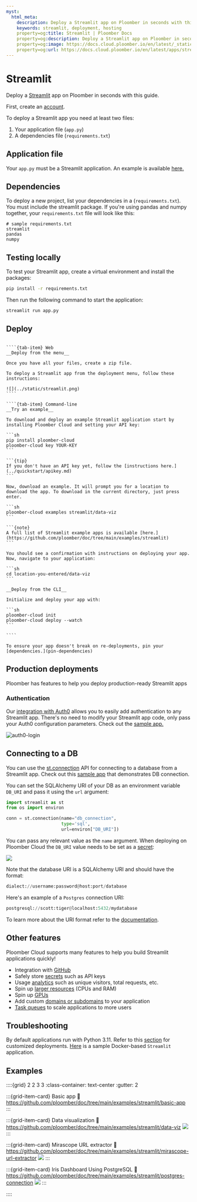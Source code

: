 ```yaml
---
myst:
  html_meta:
    description: Deploy a Streamlit app on Ploomber in seconds with this guide.
    keywords: streamlit, deployment, hosting
    property=og:title: Streamlit | Ploomber Docs
    property=og:description: Deploy a Streamlit app on Ploomber in seconds with this guide.
    property=og:image: https://docs.cloud.ploomber.io/en/latest/_static/opengraph-images-streamlit.png
    property=og:url: https://docs.cloud.ploomber.io/en/latest/apps/streamlit.html
---
```


# Streamlit

Deploy a [Streamlit](https://streamlit.io/) app on Ploomber in seconds with this guide.

First, create an [account](https://platform.ploomber.io/register?utm_source=streamlit&utm_medium=documentation).

To deploy a Streamlit app you need at least two files:

1. Your application file (`app.py`)
2. A dependencies file (`requirements.txt`)

## Application file

Your `app.py` must be a Streamlit application. An example is available [here.](https://github.com/ploomber/doc/blob/main/examples/streamlit/data-viz/app.py)

## Dependencies

To deploy a new project, list your dependencies in a (`requirements.txt`). You must include the streamlit package. If you're using pandas and numpy together, your `requirements.txt` file will look like this:

```
# sample requirements.txt
streamlit
pandas
numpy
```

## Testing locally

To test your Streamlit app, create a virtual environment and install the packages:

```bash
pip install -r requirements.txt
```

Then run the following command to start the application:

```bash
streamlit run app.py
```

## Deploy

`````{tab-set}

````{tab-item} Web
__Deploy from the menu__

Once you have all your files, create a zip file.

To deploy a Streamlit app from the deployment menu, follow these instructions:

![](../static/streamlit.png)
````

````{tab-item} Command-line
__Try an example__

To download and deploy an example Streamlit application start by installing Ploomber Cloud and setting your API key:

```sh
pip install ploomber-cloud
ploomber-cloud key YOUR-KEY
```

```{tip}
If you don't have an API key yet, follow the [instructions here.](../quickstart/apikey.md)
```

Now, download an example. It will prompt you for a location to download the app. To download in the current directory, just press enter.

```sh
ploomber-cloud examples streamlit/data-viz
```

```{note}
A full list of Streamlit example apps is available [here.](https://github.com/ploomber/doc/tree/main/examples/streamlit)
```

You should see a confirmation with instructions on deploying your app. Now, navigate to your application:

```sh
cd location-you-entered/data-viz
```

__Deploy from the CLI__

Initialize and deploy your app with:

```sh
ploomber-cloud init
ploomber-cloud deploy --watch
```

````
`````


```{tip}
To ensure your app doesn't break on re-deployments, pin your [dependencies.](pin-dependencies)
```

## Production deployments

Ploomber has features to help you deploy production-ready Streamlit apps

### Authentication

Our [integration with Auth0](auth0-integration) allows you to easily add authentication
to any Streamlit app. There's no need to modify your Streamlit app code, only pass your
Auth0 configuration parameters. Check out the [sample app.](https://github.com/ploomber/doc/tree/main/examples/streamlit/app-with-auth0)

![auth0-login](../static/password/auth0-login.png)

## Connecting to a DB

You can use the [st.connection](https://docs.streamlit.io/develop/api-reference/connections/st.connection) API for connecting to a database from a Streamlit app.
Check out this [sample app](https://github.com/ploomber/doc/tree/main/examples/streamlit/db-connection) that demonstrates DB connection.

You can set the SQLAlchemy URI of your DB as an environment variable `DB_URI` and pass it using the `url` argument:

```python
import streamlit as st
from os import environ

conn = st.connection(name="db_connection",
                     type='sql',
                     url=environ["DB_URI"])
```

You can pass any relevant value as the `name` argument. When deploying on Ploomber Cloud the `DB_URI` value needs to be set as a [secret](https://docs.cloud.ploomber.io/en/latest/user-guide/secrets.html):

![](../static/streamlit_db.png)

Note that the database URI is a SQLAlchemy URI and should have the format:

```python
dialect://username:password@host:port/database
```

Here's an example of a `Postgres` connection URI:

```python
postgresql://scott:tiger@localhost:5432/mydatabase
```

To learn more about the URI format refer to the [documentation](https://docs.sqlalchemy.org/en/20/core/engines.html#database-urls).

## Other features

Ploomber Cloud supports many features to help you build Streamlit applications quickly!

- Integration with [GitHub](../user-guide/github.md)
- Safely store [secrets](../user-guide/secrets.md) such as API keys
- Usage [analytics](../user-guide/analytics.md) such as unique visitors, total requests, etc.
- Spin up [larger resources](../user-guide/resources.md) (CPUs and RAM)
- Spin up [GPUs](../user-guide/gpu.md)
- Add custom [domains or subdomains](../user-guide/custom-domains.md) to your application
- [Task queues](task-queues) to scale applications to more users


## Troubleshooting

By default applications run with Python 3.11. Refer to this [section](../faq/faq.md#customize-deployment) for customized deployments.
[Here](https://github.com/ploomber/doc/tree/main/examples/streamlit/docker-based) is a sample Docker-based `Streamlit` application.

## Examples

::::{grid} 2 2 3 3
:class-container: text-center
:gutter: 2

:::{grid-item-card} Basic app
:link: https://github.com/ploomber/doc/tree/main/examples/streamlit/basic-app
:::

:::{grid-item-card} Data visualization
:link: https://github.com/ploomber/doc/tree/main/examples/streamlit/data-viz
![](https://github.com/ploomber/doc/raw/main/examples/streamlit/data-viz/screenshot.webp)
:::

:::{grid-item-card} Mirascope URL extractor
:link: https://github.com/ploomber/doc/tree/main/examples/streamlit/mirascope-url-extractor
![](https://github.com/ploomber/doc/raw/main/examples/streamlit/mirascope-url-extractor/screenshot.png)
:::

:::{grid-item-card} Iris Dashboard Using PostgreSQL
:link: https://github.com/ploomber/doc/tree/main/examples/streamlit/postgres-connection
![](https://github.com/ploomber/doc/raw/main/examples/streamlit/postgres-connection/app.png)
:::

::::
